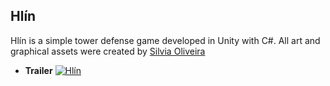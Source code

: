 ## Hlín

Hlín is a simple tower defense game developed in Unity with C#. All art and graphical assets were created by [Silvia Oliveira](https://www.behance.net/SilviaOliveira)

* __Trailer__
[![Hlín](https://img.youtube.com/vi/MBaSfyKI2Qs/0.jpg)](https://www.youtube.com/watch?v=MBaSfyKI2Qs)

